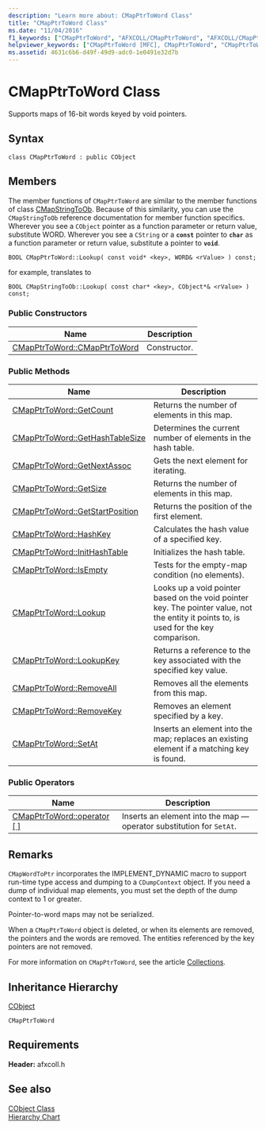 ```yaml
---
description: "Learn more about: CMapPtrToWord Class"
title: "CMapPtrToWord Class"
ms.date: "11/04/2016"
f1_keywords: ["CMapPtrToWord", "AFXCOLL/CMapPtrToWord", "AFXCOLL/CMapPtrToWord::CMapPtrToWord", "AFXCOLL/CMapPtrToWord::GetCount", "AFXCOLL/CMapPtrToWord::GetHashTableSize", "AFXCOLL/CMapPtrToWord::GetNextAssoc", "AFXCOLL/CMapPtrToWord::GetSize", "AFXCOLL/CMapPtrToWord::GetStartPosition", "AFXCOLL/CMapPtrToWord::HashKey", "AFXCOLL/CMapPtrToWord::InitHashTable", "AFXCOLL/CMapPtrToWord::IsEmpty", "AFXCOLL/CMapPtrToWord::Lookup", "AFXCOLL/CMapPtrToWord::LookupKey", "AFXCOLL/CMapPtrToWord::RemoveAll", "AFXCOLL/CMapPtrToWord::RemoveKey", "AFXCOLL/CMapPtrToWord::SetAt"]
helpviewer_keywords: ["CMapPtrToWord [MFC], CMapPtrToWord", "CMapPtrToWord [MFC], GetCount", "CMapPtrToWord [MFC], GetHashTableSize", "CMapPtrToWord [MFC], GetNextAssoc", "CMapPtrToWord [MFC], GetSize", "CMapPtrToWord [MFC], GetStartPosition", "CMapPtrToWord [MFC], HashKey", "CMapPtrToWord [MFC], InitHashTable", "CMapPtrToWord [MFC], IsEmpty", "CMapPtrToWord [MFC], Lookup", "CMapPtrToWord [MFC], LookupKey", "CMapPtrToWord [MFC], RemoveAll", "CMapPtrToWord [MFC], RemoveKey", "CMapPtrToWord [MFC], SetAt"]
ms.assetid: 4631c6b6-d49f-49d9-adc0-1e0491e32d7b
---
```

# CMapPtrToWord Class

Supports maps of 16-bit words keyed by void pointers.

## Syntax

```
class CMapPtrToWord : public CObject
```

## Members

The member functions of `CMapPtrToWord` are similar to the member functions of class [CMapStringToOb](../../mfc/reference/cmapstringtoob-class.md). Because of this similarity, you can use the `CMapStringToOb` reference documentation for member function specifics. Wherever you see a `CObject` pointer as a function parameter or return value, substitute WORD. Wherever you see a `CString` or a **`const`** pointer to **`char`** as a function parameter or return value, substitute a pointer to **`void`**.

`BOOL CMapPtrToWord::Lookup( const void* <key>, WORD& <rValue> ) const;`

for example, translates to

`BOOL CMapStringToOb::Lookup( const char* <key>, CObject*& <rValue> ) const;`

### Public Constructors

|Name|Description|
|----------|-----------------|
|[CMapPtrToWord::CMapPtrToWord](../../mfc/reference/cmapstringtoob-class.md#cmapstringtoob)|Constructor.|

### Public Methods

|Name|Description|
|----------|-----------------|
|[CMapPtrToWord::GetCount](../../mfc/reference/cmapstringtoob-class.md#getcount)|Returns the number of elements in this map.|
|[CMapPtrToWord::GetHashTableSize](../../mfc/reference/cmapstringtoob-class.md#gethashtablesize)|Determines the current number of elements in the hash table.|
|[CMapPtrToWord::GetNextAssoc](../../mfc/reference/cmapstringtoob-class.md#getnextassoc)|Gets the next element for iterating.|
|[CMapPtrToWord::GetSize](../../mfc/reference/cmapstringtoob-class.md#getsize)|Returns the number of elements in this map.|
|[CMapPtrToWord::GetStartPosition](../../mfc/reference/cmapstringtoob-class.md#getstartposition)|Returns the position of the first element.|
|[CMapPtrToWord::HashKey](../../mfc/reference/cmapstringtoob-class.md#hashkey)|Calculates the hash value of a specified key.|
|[CMapPtrToWord::InitHashTable](../../mfc/reference/cmapstringtoob-class.md#inithashtable)|Initializes the hash table.|
|[CMapPtrToWord::IsEmpty](../../mfc/reference/cmapstringtoob-class.md#isempty)|Tests for the empty-map condition (no elements).|
|[CMapPtrToWord::Lookup](../../mfc/reference/cmapstringtoob-class.md#lookup)|Looks up a void pointer based on the void pointer key. The pointer value, not the entity it points to, is used for the key comparison.|
|[CMapPtrToWord::LookupKey](../../mfc/reference/cmapstringtoob-class.md#lookupkey)|Returns a reference to the key associated with the specified key value.|
|[CMapPtrToWord::RemoveAll](../../mfc/reference/cmapstringtoob-class.md#removeall)|Removes all the elements from this map.|
|[CMapPtrToWord::RemoveKey](../../mfc/reference/cmapstringtoob-class.md#removekey)|Removes an element specified by a key.|
|[CMapPtrToWord::SetAt](../../mfc/reference/cmapstringtoob-class.md#setat)|Inserts an element into the map; replaces an existing element if a matching key is found.|

### Public Operators

|Name|Description|
|----------|-----------------|
|[CMapPtrToWord::operator \[ \]](../../mfc/reference/cmapstringtoob-class.md#operator_at)|Inserts an element into the map — operator substitution for `SetAt`.|

## Remarks

`CMapWordToPtr` incorporates the IMPLEMENT_DYNAMIC macro to support run-time type access and dumping to a `CDumpContext` object. If you need a dump of individual map elements, you must set the depth of the dump context to 1 or greater.

Pointer-to-word maps may not be serialized.

When a `CMapPtrToWord` object is deleted, or when its elements are removed, the pointers and the words are removed. The entities referenced by the key pointers are not removed.

For more information on `CMapPtrToWord`, see the article [Collections](../../mfc/collections.md).

## Inheritance Hierarchy

[CObject](../../mfc/reference/cobject-class.md)

`CMapPtrToWord`

## Requirements

**Header:** afxcoll.h

## See also

[CObject Class](../../mfc/reference/cobject-class.md)<br/>
[Hierarchy Chart](../../mfc/hierarchy-chart.md)
